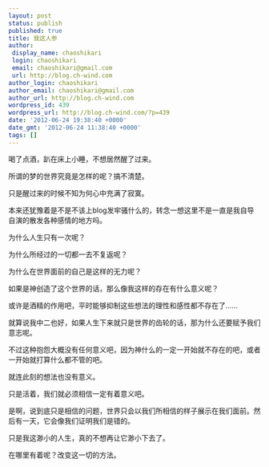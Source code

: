 ```yaml
---
layout: post
status: publish
published: true
title: 我这人参
author:
 display_name: chaoshikari
 login: chaoshikari
 email: chaoshikari@gmail.com
 url: http://blog.ch-wind.com
author_login: chaoshikari
author_email: chaoshikari@gmail.com
author_url: http://blog.ch-wind.com
wordpress_id: 439
wordpress_url: http://blog.ch-wind.com/?p=439
date: '2012-06-24 19:38:40 +0000'
date_gmt: '2012-06-24 11:38:40 +0000'
tags: []
---
```

喝了点酒，趴在床上小睡，不想居然醒了过来。


所谓的梦的世界究竟是怎样的呢？搞不清楚。


只是醒过来的时候不知为何心中充满了寂寞。


本来还犹豫着是不是不该上blog发牢骚什么的，转念一想这里不是一直是我自导自演的散发各种感情的地方吗。


为什么人生只有一次呢？


为什么所经过的一切都一去不复返呢？


为什么在世界面前的自己是这样的无力呢？


如果是神创造了这个世界的话，那么像我这样的存在有什么意义呢？


或许是酒精的作用吧，平时能够抑制这些想法的理性和感性都不存在了……


就算说我中二也好，如果人生下来就只是世界的齿轮的话，那为什么还要赋予我们意志呢。


不过这种抱怨大概没有任何意义吧，因为神什么的一定一开始就不存在的吧，或者一开始就打算什么都不管的吧。


就连此刻的想法也没有意义。


只是活着，我们就必须相信一定有着意义吧。


是啊，说到底只是相信的问题，世界只会以我们所相信的样子展示在我们面前。然后有一天，它会像我们证明我们是错的。


只是我这渺小的人生，真的不想再让它渺小下去了。


在哪里有着呢？改变这一切的方法。



